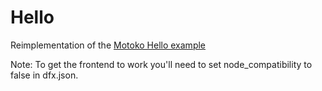 # Hello

Reimplementation of the [Motoko Hello example](https://github.com/dfinity/examples/tree/master/motoko/hello)

Note: To get the frontend to work you'll need to set node_compatibility to false in dfx.json.
